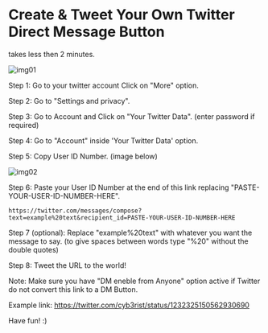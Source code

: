# Create & Tweet Your Own Twitter Direct Message Button

takes less then 2 minutes.

![img01](https://user-images.githubusercontent.com/30123757/75264488-7b098380-5815-11ea-84ac-63f60920b018.jpg)

Step 1: Go to your twitter account Click on "More" option.

Step 2: Go to "Settings and privacy".

Step 3: Go to Account and Click on "Your Twitter Data". (enter password if required)

Step 4: Go to "Account" inside 'Your Twitter Data' option.

Step 5: Copy User ID Number. (image below)


![img02](https://user-images.githubusercontent.com/30123757/75266831-f0c31e80-5818-11ea-9b2c-fd701f301366.jpg)


Step 6: Paste your User ID Number at the end of this link replacing "PASTE-YOUR-USER-ID-NUMBER-HERE".
```
https://twitter.com/messages/compose?text=example%20text&recipient_id=PASTE-YOUR-USER-ID-NUMBER-HERE
```

Step 7 (optional): Replace "example%20text" with whatever you want the message to say. (to give spaces between words type "%20" without the double quotes)

Step 8: Tweet the URL to the world!


Note: Make sure you have "DM eneble from Anyone" option active if Twitter do not convert this link to a DM Button.

Example link: https://twitter.com/cyb3rist/status/1232325150562930690

Have fun! :) 
